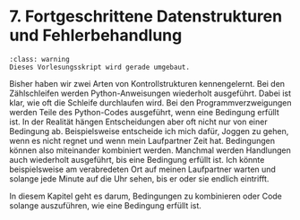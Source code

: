 # 7. Fortgeschrittene Datenstrukturen und Fehlerbehandlung

```{admonition} Hinweise zur Vorlesung Objektorientierte Programmierung im WiSe 2025/26
:class: warning
Dieses Vorlesungsskript wird gerade umgebaut.
```

Bisher haben wir zwei Arten von Kontrollstrukturen kennengelernt. Bei den
Zählschleifen werden Python-Anweisungen wiederholt ausgeführt. Dabei ist klar,
wie oft die Schleife durchlaufen wird. Bei den Programmverzweigungen werden
Teile des Python-Codes ausgeführt, wenn eine Bedingung erfüllt ist. In der
Realität hängen Entscheidungen aber oft nicht nur von einer Bedingung ab.
Beispielsweise entscheide ich mich dafür, Joggen zu gehen, wenn es nicht regnet
und wenn mein Laufpartner Zeit hat. Bedingungen können also miteinander
kombiniert werden. Manchmal werden Handlungen auch wiederholt ausgeführt, bis
eine Bedingung erfüllt ist. Ich könnte beispielsweise am verabredeten Ort auf
meinen Laufpartner warten und solange jede Minute auf die Uhr sehen, bis er oder
sie endlich eintrifft.

In diesem Kapitel geht es darum, Bedingungen zu kombinieren oder Code solange
auszuführen, wie eine Bedingung erfüllt ist.
